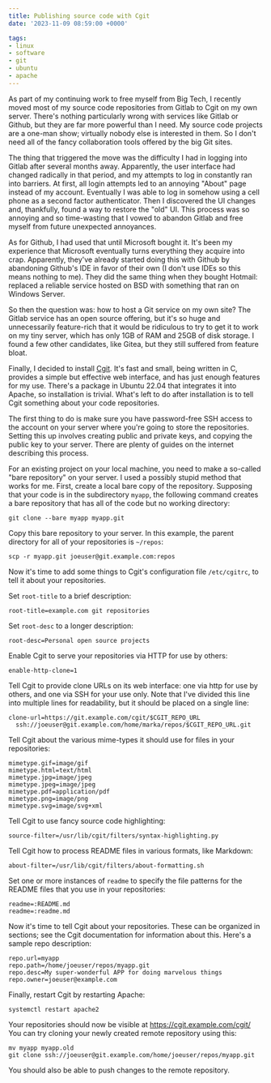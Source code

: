 ```yaml
---
title: Publishing source code with Cgit
date: '2023-11-09 08:59:00 +0000'

tags:
- linux
- software
- git
- ubuntu
- apache
---
```


As part of my continuing work to free myself from Big Tech, I recently
moved most of my source code repositories from Gitlab to Cgit on
my own server.  There's nothing particularly wrong with services like
Gitlab or Github, but they are far more powerful than I need.  My
source code projects are a one-man show; virtually nobody else
is interested in them.  So I don't need all of the fancy collaboration
tools offered by the big Git sites.

The thing that triggered the move was the difficulty I had in logging
into Gitlab after several months away.  Apparently, the user interface
had changed radically in that period, and my attempts to log in
constantly ran into barriers.  At first, all login attempts led to
an annoying "About" page instead of my account.  Eventually I was able
to log in somehow using a cell phone as a second factor authenticator.
Then I discovered the UI changes and, thankfully, found a way to restore
the "old" UI.  This process was so annoying and so time-wasting that
I vowed to abandon Gitlab and free myself from future unexpected annoyances.

As for Github, I had used that until Microsoft bought it.  It's been my experience that
Microsoft eventually turns everything they acquire into crap.  Apparently, they've already
started doing this with Github by abandoning Github's IDE in favor of their own
(I don't use IDEs so this means nothing to me).  They did the same thing
when they bought Hotmail: replaced a reliable service hosted on BSD with
something that ran on Windows Server.

So then the question was: how to host a Git service on my own site?
The Gitlab service has an open source offering, but it's so huge and unnecessarily
feature-rich that it would be ridiculous to try to get it to work on my
tiny server, which has only 1GB of RAM and 25GB of disk storage.
I found a few other candidates, like Gitea, but they still suffered
from feature bloat.

Finally, I decided to install
[Cgit](https://git.zx2c4.com/cgit/about/).  It's fast and small, being
written in C, provides a simple but effective web interface, and has
just enough features for my use.  There's a package in Ubuntu 22.04
that integrates it into Apache, so installation is trivial.  What's
left to do after installation is to tell Cgit something about your code
repositories.

The first thing to do is make sure you have password-free SSH access
to the account on your server where you're going to store the
repositories.  Setting this up involves creating public and private
keys, and copying the public key to your server.  There are
plenty of guides on the internet describing this process.

For an existing project on your local machine,
you need to make a so-called "bare repository" on your server.
I used a possibly stupid method that works for me.  First, create
a local bare copy of the repository.  Supposing that your code
is in the subdirectory `myapp`, the following command creates
a bare repository that has all of the code but no working directory:

```
git clone --bare myapp myapp.git
```

Copy this bare repository to your server.  In this example,
the parent directory for all of your repositories is `~/repos`:

```
scp -r myapp.git joeuser@git.example.com:repos
```

Now it's time to add some things to Cgit's configuration file `/etc/cgitrc`,
to tell it about your repositories.

Set `root-title` to a brief description:

```
root-title=example.com git repositories
```

Set `root-desc` to a longer description:

```
root-desc=Personal open source projects
```

Enable Cgit to serve your repositories via HTTP for use by others:

```
enable-http-clone=1
```

Tell Cgit to provide clone URLs on its web interface: one via
http for use by others, and one via SSH for your use only.
Note that I've divided this line into multiple lines for readability, but
it should be placed on a single line:

```
clone-url=https://git.example.com/cgit/$CGIT_REPO_URL
  ssh://joeuser@git.example.com/home/marka/repos/$CGIT_REPO_URL.git
```

Tell Cgit about the various mime-types it should use for files
in your repositories:

```
mimetype.gif=image/gif
mimetype.html=text/html
mimetype.jpg=image/jpeg
mimetype.jpeg=image/jpeg
mimetype.pdf=application/pdf
mimetype.png=image/png
mimetype.svg=image/svg+xml
```

Tell Cgit to use fancy source code highlighting:

```
source-filter=/usr/lib/cgit/filters/syntax-highlighting.py
```

Tell Cgit how to process README files in various formats, like Markdown:

```
about-filter=/usr/lib/cgit/filters/about-formatting.sh
```

Set one or more instances of `readme` to specify the file patterns for
the README files that you use in your repositories:

```
readme=:README.md
readme=:readme.md
```

Now it's time to tell Cgit about your repositories.  These can be organized
in sections; see the Cgit documentation for information about this.
Here's a sample repo description:

```
repo.url=myapp
repo.path=/home/joeuser/repos/myapp.git
repo.desc=My super-wonderful APP for doing marvelous things
repo.owner=joeuser@example.com
```

Finally, restart Cgit by restarting Apache:

```
systemctl restart apache2
```

Your repositories should now be visible at <https://cgit.example.com/cgit/>
You can try cloning your newly created remote repository using this:

```
mv myapp myapp.old
git clone ssh://joeuser@git.example.com/home/joeuser/repos/myapp.git
```

You should also be able to push changes to the remote repository.
